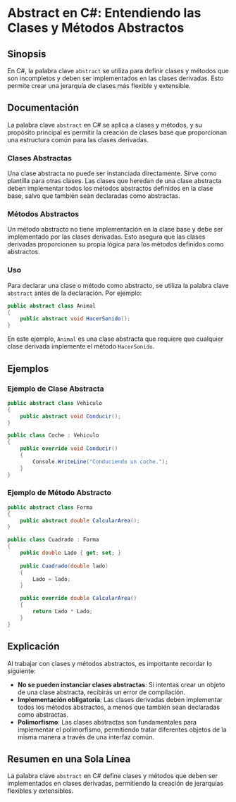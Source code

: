 <!--
Meta Description: # Abstract en C#: Entendiendo las Clases y Métodos Abstractos ## Sinopsis En C#, la palabra clave `abstract` se utiliza para definir clases y métodos ...
Meta Keywords: clases, public, abstract, métodos, que
-->

# Abstract en C#: Entendiendo las Clases y Métodos Abstractos

## Sinopsis
En C#, la palabra clave `abstract` se utiliza para definir clases y métodos que son incompletos y deben ser implementados en las clases derivadas. Esto permite crear una jerarquía de clases más flexible y extensible.

## Documentación
La palabra clave `abstract` en C# se aplica a clases y métodos, y su propósito principal es permitir la creación de clases base que proporcionan una estructura común para las clases derivadas. 

### Clases Abstractas
Una clase abstracta no puede ser instanciada directamente. Sirve como plantilla para otras clases. Las clases que heredan de una clase abstracta deben implementar todos los métodos abstractos definidos en la clase base, salvo que también sean declaradas como abstractas.

### Métodos Abstractos
Un método abstracto no tiene implementación en la clase base y debe ser implementado por las clases derivadas. Esto asegura que las clases derivadas proporcionen su propia lógica para los métodos definidos como abstractos.

### Uso
Para declarar una clase o método como abstracto, se utiliza la palabra clave `abstract` antes de la declaración. Por ejemplo:

```csharp
public abstract class Animal
{
    public abstract void HacerSonido();
}
```

En este ejemplo, `Animal` es una clase abstracta que requiere que cualquier clase derivada implemente el método `HacerSonido`.

## Ejemplos

### Ejemplo de Clase Abstracta
```csharp
public abstract class Vehiculo
{
    public abstract void Conducir();
}

public class Coche : Vehiculo
{
    public override void Conducir()
    {
        Console.WriteLine("Conduciendo un coche.");
    }
}
```

### Ejemplo de Método Abstracto
```csharp
public abstract class Forma
{
    public abstract double CalcularArea();
}

public class Cuadrado : Forma
{
    public double Lado { get; set; }
    
    public Cuadrado(double lado)
    {
        Lado = lado;
    }

    public override double CalcularArea()
    {
        return Lado * Lado;
    }
}
```

## Explicación
Al trabajar con clases y métodos abstractos, es importante recordar lo siguiente:

- **No se pueden instanciar clases abstractas**: Si intentas crear un objeto de una clase abstracta, recibirás un error de compilación.
- **Implementación obligatoria**: Las clases derivadas deben implementar todos los métodos abstractos, a menos que también sean declaradas como abstractas.
- **Polimorfismo**: Las clases abstractas son fundamentales para implementar el polimorfismo, permitiendo tratar diferentes objetos de la misma manera a través de una interfaz común.

## Resumen en una Sola Línea
La palabra clave `abstract` en C# define clases y métodos que deben ser implementados en clases derivadas, permitiendo la creación de jerarquías flexibles y extensibles.